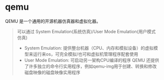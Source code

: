# qemu
QEMU 是一个通用的开源机器仿真器和虚拟化器。
> 可以通过 System Emulation(系统仿真)/User Mode Emulation(用户模式仿真)
> - System Emulation: 提供整台机器（CPU、内存和模拟设备）的虚拟模型来运行来os，可完全模拟/也可和虚拟机管理程序配套使用
> - User Mode Emulation: 可启动另一架构CPU编译的程序
> QEMU 还提供了许多独立的命令行实用程序，例如qemu-img用于创建、转换和修改磁盘映像的磁盘映像实用程序